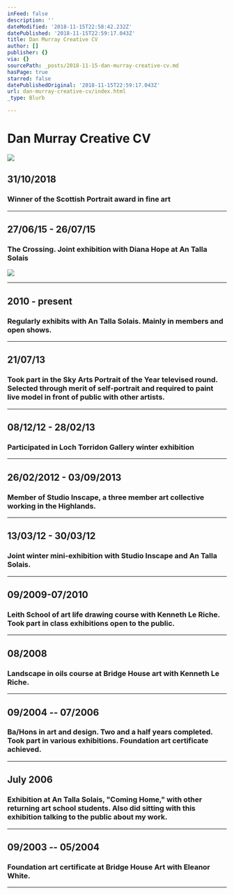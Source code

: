 ```yaml
---
inFeed: false
description: ''
dateModified: '2018-11-15T22:58:42.232Z'
datePublished: '2018-11-15T22:59:17.043Z'
title: Dan Murray Creative CV
author: []
publisher: {}
via: {}
sourcePath: _posts/2018-11-15-dan-murray-creative-cv.md
hasPage: true
starred: false
datePublishedOriginal: '2018-11-15T22:59:17.043Z'
url: dan-murray-creative-cv/index.html
_type: Blurb

---
```

# **Dan Murray Creative CV**
![](https://the-grid-user-content.s3-us-west-2.amazonaws.com/32c92ac4-1888-496c-a360-78a8411fc691.jpg)

## **31/10/2018**

### Winner of the Scottish Portrait award in fine art

---

## **27/06/15 - 26/07/15**

### The Crossing. Joint exhibition with Diana Hope at An Talla Solais
![](https://s3-us-west-2.amazonaws.com/the-grid-img/p/05b9e42459b38fcfc774b4a86c969172ae767bf3.jpg)

---

## **2010 - present**

### Regularly exhibits with An Talla Solais. Mainly in members and open shows.

---

## **21/07/13**

### Took part in the Sky Arts Portrait of the Year televised round. Selected through merit of self-portrait and required to paint live model in front of public with other artists.

---

## **08/12/12 - 28/02/13**

### Participated in Loch Torridon Gallery winter exhibition

---

## **26/02/2012 - 03/09/2013**

### Member of Studio Inscape, a three member art collective working in the Highlands.

---

## **13/03/12 - 30/03/12**

### Joint winter mini-exhibition with Studio Inscape and An Talla Solais.

---

## **09/2009-07/2010**

### Leith School of art life drawing course with Kenneth Le Riche. Took part in class exhibitions open to the public.

---

## **08/2008**

### Landscape in oils course at Bridge House art with Kenneth Le Riche.

---

## **09/2004 -- 07/2006**

### Ba/Hons in art and design. Two and a half years completed. Took part in various exhibitions. Foundation art certificate achieved.

---

## **July 2006**

### Exhibition at An Talla Solais, "Coming Home," with other returning art school students. Also did sitting with this exhibition talking to the public about my work.

---

## **09/2003 -- 05/2004**

### Foundation art certificate at Bridge House Art with Eleanor White.

---